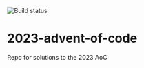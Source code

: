 ![Build status](https://github.com/andrewfitzy/2023-advent-of-code/actions/workflows/build_and_test.yml/badge.svg)

# 2023-advent-of-code
Repo for solutions to the 2023 AoC